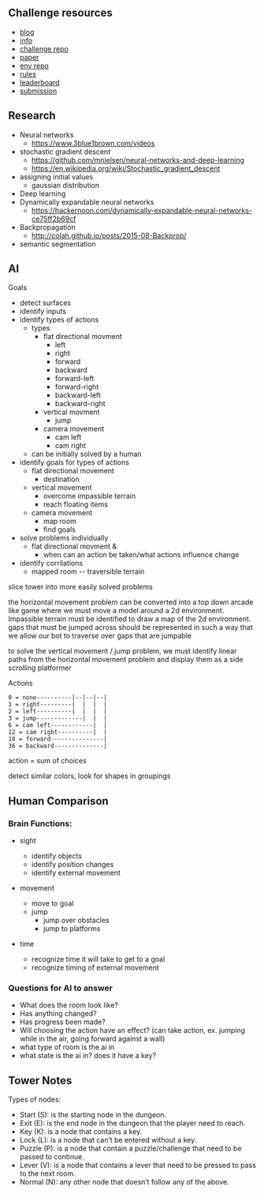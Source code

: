 ## Challenge resources
- [blog](https://blogs.unity3d.com/2019/01/28/obstacle-tower-challenge-test-the-limits-of-intelligence-systems/)
- [info](https://www.aicrowd.com/challenges/unity-obstacle-tower-challenge)
- [challenge repo](https://github.com/Unity-Technologies/obstacle-tower-challenge)
- [paper](https://storage.googleapis.com/obstacle-tower-build/Obstacle_Tower_Paper_Final.pdf)
- [env repo](https://github.com/Unity-Technologies/obstacle-tower-env)
- [rules](https://gitlab.aicrowd.com/unity/obstacle-tower-challenge-resources/blob/master/Rules.md?_ga=2.166169982.1364833215.1555537393-735101082.1555262287) 
- [leaderboard](https://www.aicrowd.com/challenges/unity-obstacle-tower-challenge/leaderboards)
- [submission]()

## Research
- Neural networks
    - https://www.3blue1brown.com/videos
- stochastic gradient descent
    - https://github.com/mnielsen/neural-networks-and-deep-learning
    - https://en.wikipedia.org/wiki/Stochastic_gradient_descent
- assigning initial values
    - gaussian distribution
- Deep learning
- Dynamically expandable neural networks
    - https://hackernoon.com/dynamically-expandable-neural-networks-ce75ff2b69cf
- Backpropagation
    - http://colah.github.io/posts/2015-08-Backprop/
- semantic segmentation


## AI
Goals
- detect surfaces
- identify inputs
- identify types of actions
    - types
        - flat directional movment
            - left
            - right
            - forward
            - backward
            - forward-left
            - forward-right
            - backward-left
            - backward-right
        - vertical movment
            - jump
        - camera movement
            - cam left
            - cam right
    - can be initially solved by a human
- identify goals for types of actions
    - flat directional movement
        - destination
    - vertical movement
        - overcome impassible terrain
        - reach floating items
    - camera movement
        - map room
        - find goals
- solve problems individually
    - flat directional movment & 
        - when can an action be taken/what actions influence change
- identify corrilations
    - mapped room -- traversible terrain



slice tower into more easily solved problems

  the horizontal movement problem can be converted into a top down arcade like game where we must move a model around a 2d environment. Impassible terrain must be identified to draw a map of the 2d environment. gaps that must be jumped across should be represented in such a way that we allow our bot to traverse over gaps that are jumpable

  to solve the vertical movement / jump problem, we must identify linear paths from the horizontal movement problem and display them as a side scrolling platformer



Actions
```
0 = none----------|--|--|--|
1 = right---------|  |  |  |
2 = left----------|  |  |  |
3 = jump-------------|  |  |
6 = cam left------------|  |
12 = cam right----------|  |
18 = forward---------------|
36 = backward--------------|
```
action = sum of choices


detect similar colors, look for shapes in groupings



## Human Comparison

### Brain Functions: 

- sight
    - identify objects
    - identify position changes
    - identify external movement

- movement
    - move to goal
    - jump
        - jump over obstacles
        - jump to platforms

- time
  - recognize time it will take to get to a goal
  - recognize timing of external movement



### Questions for AI to answer
- What does the room look like?
- Has anything changed?
- Has progress been made?
- Will choosing the action have an effect? (can take action, ex. jumping while in the air, going forward against a wall)
- what type of room is the ai in
- what state is the ai in? does it have a key? 


## Tower Notes

Types of nodes:
- Start (S): is the starting node in the dungeon.
- Exit (E): is the end node in the dungeon that the player
need to reach.
- Key (K): is a node that contains a key.
- Lock (L): is a node that can’t be entered without a key.
- Puzzle (P): is a node that contain a puzzle/challenge that
need to be passed to continue.
- Lever (V): is a node that contains a lever that need to be
pressed to pass to the next room.
- Normal (N): any other node that doesn’t follow any of the
above.